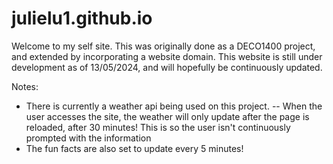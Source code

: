 # julielu1.github.io
Welcome to my self site. This was originally done as a DECO1400 project, and extended by incorporating a website domain.
This website is still under development as of 13/05/2024, and will hopefully be continuously updated.

Notes:
- There is currently a weather api being used on this project.
-- When the user accesses the site, the weather will only update after the page is reloaded, after 30 minutes! This is so the user isn't continuously prompted with the information
- The fun facts are also set to update every 5 minutes!